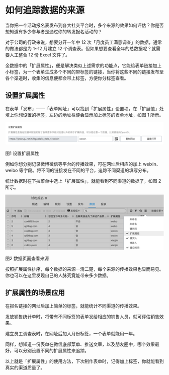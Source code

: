 # 如何追踪数据的来源

当你把一个活动报名表发布到各大社交平台时，多个来源的效果如何评估？你是否想知道有多少参与者是通过你的转发报名活动的？

对于公司的行政来说，想要分开一年中 12 次「月度员工满意调查」的数据，通常的做法都是为 1~12 月建立 12 个调查表。但如果想要查看全年的总数据呢？就需要人工整合 12 份 Excel 文件了。

金数据中的「扩展属性」，便是解决类似上述需求的功能点，它能给表单链接加上小标签，为一个表单生成多个不同的带标签的链接，当你将这些不同的链接发布至各个渠道时，收集的信息便都会带上标签，方便你分标签查看。

## 设置扩展属性

在表单「发布」——「表单网址」可以找到「扩展属性」设置项，在「扩展值」处填上你想设置的标签，左边的地址栏便会显示加上标签的表单地址，如图 1 所示。

![](/assets/扩展属性.png)

图1 设置扩展属性

例如你想分别记录微博微信等平台的传播效果，可在网址后相应的加上 weixin、weibo 等字段。将不同的链接发在不同的平台，追踪不同渠道的填写分布。

统计数据时在下拉菜单中选上「扩展属性」，就能看到不同渠道的数据了，如图 2 所示。

![](/assets/扩展属性-数据.png)

图2 数据页面查看来源

按照扩展属性排序，每个数据的来源一清二楚，每个来源的传播效果也显而易见。你也可以在这里发现自己的人脉究竟能带来多少数据。

## 扩展属性的场景应用

在报名链接的网址后加上简单的标签，就能统计不同渠道的传播效果。

发放销售统计单时，将带有不同标签的表单发给相应的销售人员，就可评估销售效果。

建立员工调查表时，在网址后加入月份标签，一个表单就能用一年。

同样，想知道一份表单在微信底部菜单、推送文章，以及朋友圈中，哪个效果最好，可以分别设置不同的扩展属性来追踪。

以上就是「扩展属性」的使用方法，下次制作表单时，记得加上标签，你就能看到真实的渠道质量了。


